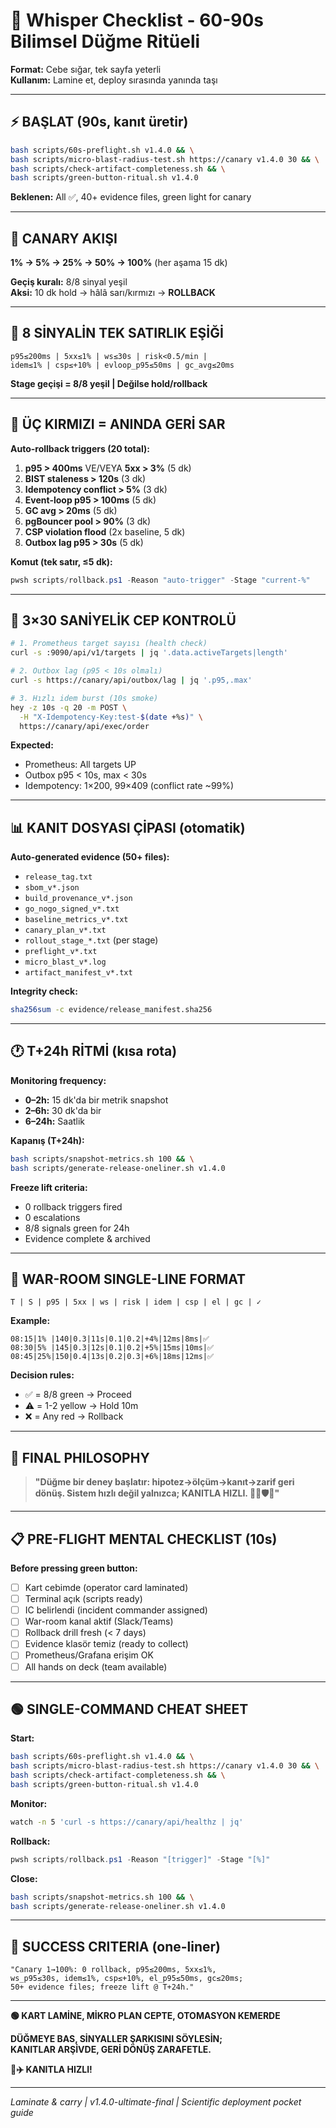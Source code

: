 # 🔬 Whisper Checklist - 60-90s Bilimsel Düğme Ritüeli

**Format:** Cebe sığar, tek sayfa yeterli  
**Kullanım:** Lamine et, deploy sırasında yanında taşı

---

## ⚡ BAŞLAT (90s, kanıt üretir)

```bash
bash scripts/60s-preflight.sh v1.4.0 && \
bash scripts/micro-blast-radius-test.sh https://canary v1.4.0 30 && \
bash scripts/check-artifact-completeness.sh && \
bash scripts/green-button-ritual.sh v1.4.0
```

**Beklenen:** All ✅, 40+ evidence files, green light for canary

---

## 🚀 CANARY AKIŞI

**1% → 5% → 25% → 50% → 100%** (her aşama 15 dk)

**Geçiş kuralı:** 8/8 sinyal yeşil  
**Aksi:** 10 dk hold → hâlâ sarı/kırmızı → **ROLLBACK**

---

## 🎵 8 SİNYALİN TEK SATIRLIK EŞİĞİ

```
p95≤200ms | 5xx≤1% | ws≤30s | risk<0.5/min | 
idem≤1% | csp≤+10% | evloop_p95≤50ms | gc_avg≤20ms
```

**Stage geçişi = 8/8 yeşil | Değilse hold/rollback**

---

## 🚨 ÜÇ KIRMIZI = ANINDA GERİ SAR

**Auto-rollback triggers (20 total):**

1. **p95 > 400ms** VE/VEYA **5xx > 3%** (5 dk)
2. **BIST staleness > 120s** (3 dk)
3. **Idempotency conflict > 5%** (3 dk)
4. **Event-loop p95 > 100ms** (5 dk)
5. **GC avg > 20ms** (5 dk)
6. **pgBouncer pool > 90%** (3 dk)
7. **CSP violation flood** (2x baseline, 5 dk)
8. **Outbox lag p95 > 30s** (5 dk)

**Komut (tek satır, ≤5 dk):**

```powershell
pwsh scripts/rollback.ps1 -Reason "auto-trigger" -Stage "current-%"
```

---

## 🧷 3×30 SANİYELİK CEP KONTROLÜ

```bash
# 1. Prometheus target sayısı (health check)
curl -s :9090/api/v1/targets | jq '.data.activeTargets|length'

# 2. Outbox lag (p95 < 10s olmalı)
curl -s https://canary/api/outbox/lag | jq '.p95,.max'

# 3. Hızlı idem burst (10s smoke)
hey -z 10s -q 20 -m POST \
  -H "X-Idempotency-Key:test-$(date +%s)" \
  https://canary/api/exec/order
```

**Expected:**
- Prometheus: All targets UP
- Outbox p95 < 10s, max < 30s
- Idempotency: 1×200, 99×409 (conflict rate ~99%)

---

## 📊 KANIT DOSYASI ÇİPASI (otomatik)

**Auto-generated evidence (50+ files):**

- `release_tag.txt`
- `sbom_v*.json`
- `build_provenance_v*.json`
- `go_nogo_signed_v*.txt`
- `baseline_metrics_v*.txt`
- `canary_plan_v*.txt`
- `rollout_stage_*.txt` (per stage)
- `preflight_v*.txt`
- `micro_blast_v*.log`
- `artifact_manifest_v*.txt`

**Integrity check:**

```bash
sha256sum -c evidence/release_manifest.sha256
```

---

## 🕐 T+24h RİTMİ (kısa rota)

**Monitoring frequency:**
- **0–2h:** 15 dk'da bir metrik snapshot
- **2–6h:** 30 dk'da bir
- **6–24h:** Saatlik

**Kapanış (T+24h):**

```bash
bash scripts/snapshot-metrics.sh 100 && \
bash scripts/generate-release-oneliner.sh v1.4.0
```

**Freeze lift criteria:**
- 0 rollback triggers fired
- 0 escalations
- 8/8 signals green for 24h
- Evidence complete & archived

---

## 🧭 WAR-ROOM SINGLE-LINE FORMAT

```
T | S | p95 | 5xx | ws | risk | idem | csp | el | gc | ✓
```

**Example:**

```
08:15|1% |140|0.3|11s|0.1|0.2|+4%|12ms|8ms|✅
08:30|5% |145|0.3|12s|0.1|0.2|+5%|15ms|10ms|✅
08:45|25%|150|0.4|13s|0.2|0.3|+6%|18ms|12ms|✅
```

**Decision rules:**
- ✅ = 8/8 green → Proceed
- ⚠️ = 1-2 yellow → Hold 10m
- ❌ = Any red → Rollback

---

## 🔬 FINAL PHILOSOPHY

> **"Düğme bir deney başlatır: hipotez→ölçüm→kanıt→zarif geri dönüş. Sistem hızlı değil yalnızca; KANITLA HIZLI. 🚀🔬🛡️🎵"**

---

## 📋 PRE-FLIGHT MENTAL CHECKLIST (10s)

**Before pressing green button:**

- [ ] Kart cebimde (operator card laminated)
- [ ] Terminal açık (scripts ready)
- [ ] IC belirlendi (incident commander assigned)
- [ ] War-room kanal aktif (Slack/Teams)
- [ ] Rollback drill fresh (< 7 days)
- [ ] Evidence klasör temiz (ready to collect)
- [ ] Prometheus/Grafana erişim OK
- [ ] All hands on deck (team available)

---

## 🟢 SINGLE-COMMAND CHEAT SHEET

**Start:**
```bash
bash scripts/60s-preflight.sh v1.4.0 && \
bash scripts/micro-blast-radius-test.sh https://canary v1.4.0 30 && \
bash scripts/check-artifact-completeness.sh && \
bash scripts/green-button-ritual.sh v1.4.0
```

**Monitor:**
```bash
watch -n 5 'curl -s https://canary/api/healthz | jq'
```

**Rollback:**
```powershell
pwsh scripts/rollback.ps1 -Reason "[trigger]" -Stage "[%]"
```

**Close:**
```bash
bash scripts/snapshot-metrics.sh 100 && \
bash scripts/generate-release-oneliner.sh v1.4.0
```

---

## 🎯 SUCCESS CRITERIA (one-liner)

```
"Canary 1→100%: 0 rollback, p95≤200ms, 5xx≤1%, 
ws_p95≤30s, idem≤1%, csp≤+10%, el_p95≤50ms, gc≤20ms; 
50+ evidence files; freeze lift @ T+24h."
```

---

**🟢 KART LAMİNE, MİKRO PLAN CEPTE, OTOMASYON KEMERDE**

**DÜĞMEYE BAS, SİNYALLER ŞARKISINI SÖYLESİN;**  
**KANITLAR ARŞİVDE, GERİ DÖNÜŞ ZARAFETLE.**

**💚✈️ KANITLA HIZLI!**

---

_Laminate & carry | v1.4.0-ultimate-final | Scientific deployment pocket guide_
